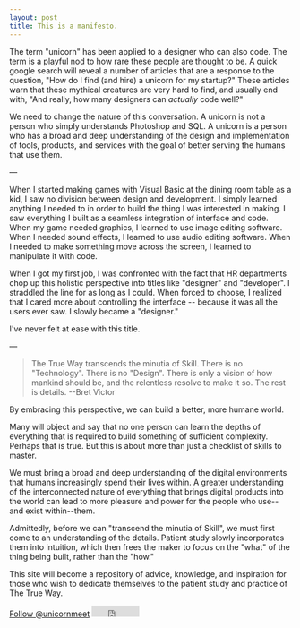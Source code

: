 ```yaml
---
layout: post
title: This is a manifesto.
---
```


The term "unicorn" has been applied to a designer who can also code. The term is a playful nod to how rare these people are thought to be. A quick google search will reveal a number of articles that are a response to the question, "How do I find (and hire) a unicorn for my startup?" These articles warn that these mythical creatures are very hard to find, and usually end with, "And really, how many designers can *actually* code well?"

We need to change the nature of this conversation. A unicorn is not a person who simply understands Photoshop and SQL. A unicorn is a person who has a broad and deep understanding of the design and implementation of tools, products, and services with the goal of better serving the humans that use them.

<p class="divider">&mdash;</p>

When I started making games with Visual Basic at the dining room table as a kid, I saw no division between design and development. I simply learned anything I needed to in order to build the thing I was interested in making. I saw everything I built as a seamless integration of interface and code. When my game needed graphics, I learned to use image editing software. When I needed sound effects, I learned to use audio editing software. When I needed to make something move across the screen, I learned to manipulate it with code.

When I got my first job, I was confronted with the fact that HR departments chop up this holistic perspective into titles like "designer" and "developer". I straddled the line for as long as I could. When forced to choose, I realized that I cared more about controlling the interface -- because it was all the users ever saw. I slowly became a "designer."

I've never felt at ease with this title.

<p class="divider">&mdash;</p>

> The True Way transcends the minutia of Skill. There is no "Technology". There is no "Design". There is only a vision of how mankind should be, and the relentless resolve to make it so. The rest is details. --Bret Victor

By embracing this perspective, we can build a better, more humane world.

Many will object and say that no one person can learn the depths of everything that is required to build something of sufficient complexity. Perhaps that is true. But this is about more than just a checklist of skills to master.

We must bring a broad and deep understanding of the digital environments that humans increasingly spend their lives within. A greater understanding of the interconnected nature of everything that brings digital products into the world can lead to more pleasure and power for the people who use--and exist within--them.

Admittedly, before we can "transcend the minutia of Skill", we must first come to an understanding of the details. Patient study slowly incorporates them into intuition, which then frees the maker to focus on the "what" of the thing being built, rather than the "how."

This site will become a repository of advice, knowledge, and inspiration for those who wish to dedicate themselves to the patient study and practice of The True Way.

<p class="share">
  <span>
  <a href="https://twitter.com/unicornmeet" class="twitter-follow-button" data-show-count="false" data-dnt="true">Follow @unicornmeet</a>
  <script>!function(d,s,id){var js,fjs=d.getElementsByTagName(s)[0];if(!d.getElementById(id)){js=d.createElement(s);js.id=id;js.src="//platform.twitter.com/widgets.js";fjs.parentNode.insertBefore(js,fjs);}}(document,"script","twitter-wjs");</script>
  </span>

  <span>
  <iframe src="http://ghbtns.com/github-btn.html?user=ubuwaits&repo=unicornmeet&type=watch&count=true" allowtransparency="true" frameborder="0" scrolling="0" width="85px" height="20px"></iframe>
  </span>
</p>
